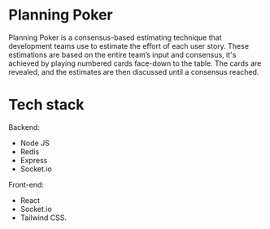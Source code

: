 # Planning Poker 

Planning Poker is a consensus-based estimating technique that development teams use to estimate the effort of each user story.
These estimations are based on the entire team’s input and consensus, it's achieved by playing numbered cards face-down to the table.
The cards are revealed, and the estimates are then discussed until a consensus reached.

# Tech stack

Backend:
 * Node JS
 * Redis
 * Express
 * Socket.io

Front-end:
 * React
 * Socket.io
 * Tailwind CSS. 
